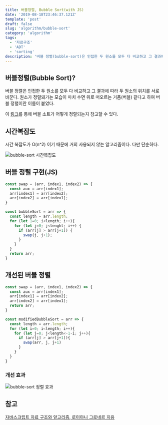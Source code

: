 ```yaml
---
title: 버블정렬, Bubble Sort(with JS) 
date: '2019-08-18T23:46:37.121Z'
template: 'post'
draft: false
slug: 'algorithm/bubble-sort'
category: 'algorithm'
tags:
  - '자료구조'
  - 'ADT'
  - 'sorting'
description: '버블 정렬(bubble-sort)은 인접한 두 원소를 모두 다 비교하고 그 결과에 따라 두 원소의 위치를 서로 바꾼다. 원소가 정렬돼가는 모습이 마치 수면 위로 떠오르는 거품(버블) 같다고 하여 버블 정렬이란 이름이 붙었다.'
---
```


## 버블정렬(Bubble Sort)?

버블 정렬은 인접한 두 원소를 모두 다 비교하고 그 결과에 따라 두 원소의 위치를 서로 바꾼다. 원소가 정렬돼가는 모습이 마치 수면 위로 떠오르는 거품(버블) 같다고 하여 버블 정렬이란 이름이 붙었다. 

이 [링크](https://visualgo.net/ko/sorting)를 통해 버블 소트가 어떻게 정렬되는지 참고할 수 있다.

## 시간복잡도

시간 복잡도가 O(n^2) 이기 때문에 거의 사용되지 않는 알고리즘이다. 다만 단순하다.

![bubble-sort 시간복잡도](https://user-images.githubusercontent.com/35516239/63222527-3d7fca00-c1e4-11e9-8cbb-7e17ffeeff83.png)

## 버블 정렬 구현(JS)

```js
const swap = (arr, index1, index2) => {
  const aux = arr[index1];
  arr[index1] = arr[index2];
  arr[index2] = arr[index1];
}

const bubbleSort = arr => {
  const length = arr.length;
  for (let 1=0; i<length; i++){
    for (let j=0; j<lenght; i++) {
      if (arr[j] > arr[j+1]) {
        swap(j, j+1);
      }
    }
  }
  return arr;
} 
```

## 개선된 버블 정렬

```js
const swap = (arr, index1, index2) => {
  const aux = arr[index1];
  arr[index1] = arr[index2];
  arr[index2] = arr[index1];
  return arr;
}

const modifiedBubbleSort = arr => {
  const length = arr.length;
  for (let i=0; i<length; i++){
    for (let j=0; j<length<-1-i; j++){
      if (arr[j] > arr[j+1]){
        swap(arr, j, j+1)
      }
    }
  }
}
```

### 개선 효과

![bubble-sort 정렬 효과](https://user-images.githubusercontent.com/35516239/63222497-c6e2cc80-c1e3-11e9-9413-8163655bdffb.png)

## 참고

[자바스크립트 자료 구조와 알고리즘, 로이아니 그로네르 지음](http://www.yes24.com/Product/Goods/22885878)